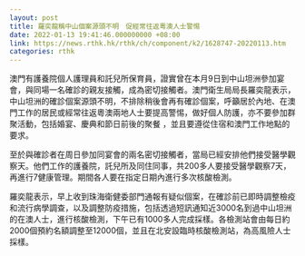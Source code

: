 ```yaml
---
layout: post
title: 羅奕龍稱中山個案源頭不明　促經常往返粵澳人士警惕
date: 2022-01-13 19:41:46.000000000 +08:00
link: https://news.rthk.hk/rthk/ch/component/k2/1628747-20220113.htm
categories: rthk
---
```


澳門有護養院個人護理員和託兒所保育員，證實曾在本月9日到中山坦洲參加宴會，與同場一名確診的親友接觸，成為密切接觸者。澳門衛生局局長羅奕龍表示，中山坦洲的確診個案源頭不明，不排除稍後會再有確診個案，呼籲居於內地、在澳門工作的居民或經常往返粵澳兩地人士要提高警惕，做好個人防護，亦不要參加群聚活動，包括婚宴、慶典和節日前後的聚餐 ，並且要遵從住宿和澳門工作地點的要求。

至於與確診者在周日參加同宴會的兩名密切接觸者，當局已經安排他們接受醫學觀察天。他們工作的護養院，託兒所及同住同事，共200多人要接受醫學觀察7天，再進行7健康管理。期間各人要在指定日期內進行多次核酸檢測。

羅奕龍表示，早上收到珠海衛健委部門通報有疑似個案，在確診前已即時調整檢疫和流行病學調查，以及調整防疫措施，包括透過短訊通知近3000名到過中山坦洲的在澳人士，進行核酸檢測，下午已有1000多人完成採樣。各檢測站會由每日約2000個預約名額調整至12000個，並且在北安設臨時核酸檢測站，為高風險人士採樣。

